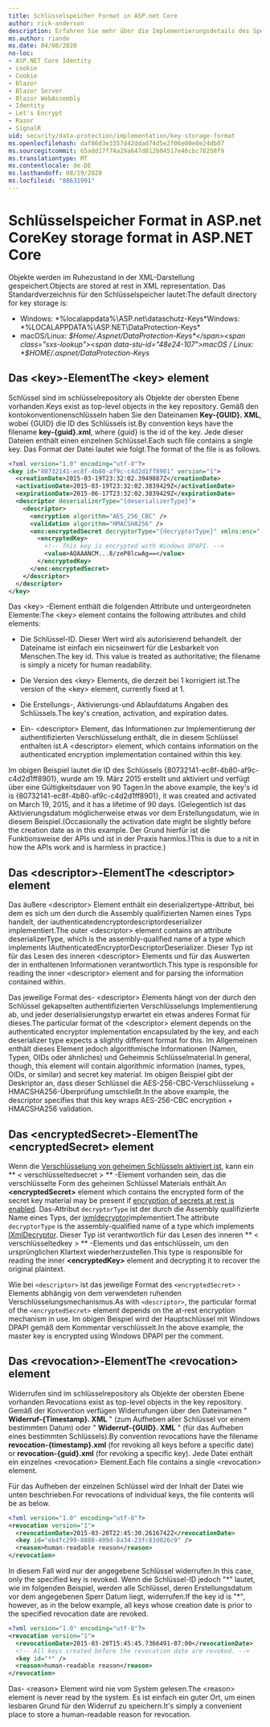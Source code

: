 ```yaml
---
title: Schlüsselspeicher Format in ASP.net Core
author: rick-anderson
description: Erfahren Sie mehr über die Implementierungsdetails des Speicher Formats für die ASP.net Core Datenschutz Schlüssel.
ms.author: riande
ms.date: 04/08/2020
no-loc:
- ASP.NET Core Identity
- cookie
- Cookie
- Blazor
- Blazor Server
- Blazor WebAssembly
- Identity
- Let's Encrypt
- Razor
- SignalR
uid: security/data-protection/implementation/key-storage-format
ms.openlocfilehash: daf86d3e3357d42ddad74d5e2f06e00e0e24db07
ms.sourcegitcommit: 65add17f74a29a647d812b04517e46cbc78258f9
ms.translationtype: MT
ms.contentlocale: de-DE
ms.lasthandoff: 08/19/2020
ms.locfileid: "88631991"
---
```

# <a name="key-storage-format-in-aspnet-core"></a><span data-ttu-id="48e24-103">Schlüsselspeicher Format in ASP.net Core</span><span class="sxs-lookup"><span data-stu-id="48e24-103">Key storage format in ASP.NET Core</span></span>

<a name="data-protection-implementation-key-storage-format"></a>

<span data-ttu-id="48e24-104">Objekte werden im Ruhezustand in der XML-Darstellung gespeichert.</span><span class="sxs-lookup"><span data-stu-id="48e24-104">Objects are stored at rest in XML representation.</span></span> <span data-ttu-id="48e24-105">Das Standardverzeichnis für den Schlüsselspeicher lautet:</span><span class="sxs-lookup"><span data-stu-id="48e24-105">The default directory for key storage is:</span></span>

* <span data-ttu-id="48e24-106">Windows: \*%localappdata%\ASP.net\dataschutz-Keys\*</span><span class="sxs-lookup"><span data-stu-id="48e24-106">Windows: \*%LOCALAPPDATA%\ASP.NET\DataProtection-Keys\*</span></span>
* <span data-ttu-id="48e24-107">macOS/Linux: *$Home/.Aspnet/DataProtection-Keys*</span><span class="sxs-lookup"><span data-stu-id="48e24-107">macOS / Linux: *$HOME/.aspnet/DataProtection-Keys*</span></span>

## <a name="the-key-element"></a><span data-ttu-id="48e24-108">Das \<key>-Element</span><span class="sxs-lookup"><span data-stu-id="48e24-108">The \<key> element</span></span>

<span data-ttu-id="48e24-109">Schlüssel sind im schlüsselrepository als Objekte der obersten Ebene vorhanden.</span><span class="sxs-lookup"><span data-stu-id="48e24-109">Keys exist as top-level objects in the key repository.</span></span> <span data-ttu-id="48e24-110">Gemäß den kontokonventionenschlüsseln haben Sie den Dateinamen **Key-{GUID}. XML**, wobei {GUID} die ID des Schlüssels ist.</span><span class="sxs-lookup"><span data-stu-id="48e24-110">By convention keys have the filename **key-{guid}.xml**, where {guid} is the id of the key.</span></span> <span data-ttu-id="48e24-111">Jede dieser Dateien enthält einen einzelnen Schlüssel.</span><span class="sxs-lookup"><span data-stu-id="48e24-111">Each such file contains a single key.</span></span> <span data-ttu-id="48e24-112">Das Format der Datei lautet wie folgt.</span><span class="sxs-lookup"><span data-stu-id="48e24-112">The format of the file is as follows.</span></span>

```xml
<?xml version="1.0" encoding="utf-8"?>
<key id="80732141-ec8f-4b80-af9c-c4d2d1ff8901" version="1">
  <creationDate>2015-03-19T23:32:02.3949887Z</creationDate>
  <activationDate>2015-03-19T23:32:02.3839429Z</activationDate>
  <expirationDate>2015-06-17T23:32:02.3839429Z</expirationDate>
  <descriptor deserializerType="{deserializerType}">
    <descriptor>
      <encryption algorithm="AES_256_CBC" />
      <validation algorithm="HMACSHA256" />
      <enc:encryptedSecret decryptorType="{decryptorType}" xmlns:enc="...">
        <encryptedKey>
          <!-- This key is encrypted with Windows DPAPI. -->
          <value>AQAAANCM...8/zeP8lcwAg==</value>
        </encryptedKey>
      </enc:encryptedSecret>
    </descriptor>
  </descriptor>
</key>
```

<span data-ttu-id="48e24-113">Das \<key> -Element enthält die folgenden Attribute und untergeordneten Elemente:</span><span class="sxs-lookup"><span data-stu-id="48e24-113">The \<key> element contains the following attributes and child elements:</span></span>

* <span data-ttu-id="48e24-114">Die Schlüssel-ID. Dieser Wert wird als autorisierend behandelt. der Dateiname ist einfach ein nicseinwert für die Lesbarkeit von Menschen.</span><span class="sxs-lookup"><span data-stu-id="48e24-114">The key id. This value is treated as authoritative; the filename is simply a nicety for human readability.</span></span>

* <span data-ttu-id="48e24-115">Die Version des \<key> Elements, die derzeit bei 1 korrigiert ist.</span><span class="sxs-lookup"><span data-stu-id="48e24-115">The version of the \<key> element, currently fixed at 1.</span></span>

* <span data-ttu-id="48e24-116">Die Erstellungs-, Aktivierungs-und Ablaufdatums Angaben des Schlüssels.</span><span class="sxs-lookup"><span data-stu-id="48e24-116">The key's creation, activation, and expiration dates.</span></span>

* <span data-ttu-id="48e24-117">Ein- \<descriptor> Element, das Informationen zur Implementierung der authentifizierten Verschlüsselung enthält, die in diesem Schlüssel enthalten ist.</span><span class="sxs-lookup"><span data-stu-id="48e24-117">A \<descriptor> element, which contains information on the authenticated encryption implementation contained within this key.</span></span>

<span data-ttu-id="48e24-118">Im obigen Beispiel lautet die ID des Schlüssels {80732141-ec8f-4b80-af9c-c4d2d1ff8901}, wurde am 19. März 2015 erstellt und aktiviert und verfügt über eine Gültigkeitsdauer von 90 Tagen.</span><span class="sxs-lookup"><span data-stu-id="48e24-118">In the above example, the key's id is {80732141-ec8f-4b80-af9c-c4d2d1ff8901}, it was created and activated on March 19, 2015, and it has a lifetime of 90 days.</span></span> <span data-ttu-id="48e24-119">(Gelegentlich ist das Aktivierungsdatum möglicherweise etwas vor dem Erstellungsdatum, wie in diesem Beispiel.</span><span class="sxs-lookup"><span data-stu-id="48e24-119">(Occasionally the activation date might be slightly before the creation date as in this example.</span></span> <span data-ttu-id="48e24-120">Der Grund hierfür ist die Funktionsweise der APIs und ist in der Praxis harmlos.)</span><span class="sxs-lookup"><span data-stu-id="48e24-120">This is due to a nit in how the APIs work and is harmless in practice.)</span></span>

## <a name="the-descriptor-element"></a><span data-ttu-id="48e24-121">Das \<descriptor>-Element</span><span class="sxs-lookup"><span data-stu-id="48e24-121">The \<descriptor> element</span></span>

<span data-ttu-id="48e24-122">Das äußere \<descriptor> Element enthält ein deserializertype-Attribut, bei dem es sich um den durch die Assembly qualifizierten Namen eines Typs handelt, der iauthenticatedencryptordescriptordeserializer implementiert.</span><span class="sxs-lookup"><span data-stu-id="48e24-122">The outer \<descriptor> element contains an attribute deserializerType, which is the assembly-qualified name of a type which implements IAuthenticatedEncryptorDescriptorDeserializer.</span></span> <span data-ttu-id="48e24-123">Dieser Typ ist für das Lesen des inneren \<descriptor> Elements und für das Auswerten der in enthaltenen Informationen verantwortlich.</span><span class="sxs-lookup"><span data-stu-id="48e24-123">This type is responsible for reading the inner \<descriptor> element and for parsing the information contained within.</span></span>

<span data-ttu-id="48e24-124">Das jeweilige Format des- \<descriptor> Elements hängt von der durch den Schlüssel gekapselten authentifizierten Verschlüsselungs Implementierung ab, und jeder deserialisierungstyp erwartet ein etwas anderes Format für dieses.</span><span class="sxs-lookup"><span data-stu-id="48e24-124">The particular format of the \<descriptor> element depends on the authenticated encryptor implementation encapsulated by the key, and each deserializer type expects a slightly different format for this.</span></span> <span data-ttu-id="48e24-125">Im Allgemeinen enthält dieses Element jedoch algorithmische Informationen (Namen, Typen, OIDs oder ähnliches) und Geheimnis Schlüsselmaterial.</span><span class="sxs-lookup"><span data-stu-id="48e24-125">In general, though, this element will contain algorithmic information (names, types, OIDs, or similar) and secret key material.</span></span> <span data-ttu-id="48e24-126">Im obigen Beispiel gibt der Deskriptor an, dass dieser Schlüssel die AES-256-CBC-Verschlüsselung + HMACSHA256-Überprüfung umschließt.</span><span class="sxs-lookup"><span data-stu-id="48e24-126">In the above example, the descriptor specifies that this key wraps AES-256-CBC encryption + HMACSHA256 validation.</span></span>

## <a name="the-encryptedsecret-element"></a><span data-ttu-id="48e24-127">Das \<encryptedSecret>-Element</span><span class="sxs-lookup"><span data-stu-id="48e24-127">The \<encryptedSecret> element</span></span>

<span data-ttu-id="48e24-128">Wenn die [Verschlüsselung von geheimen Schlüsseln aktiviert ist](xref:security/data-protection/implementation/key-encryption-at-rest), kann ein \*\* &lt; verschlüsseltedsecret &gt; \*\* -Element vorhanden sein, das die verschlüsselte Form des geheimen Schlüssel Materials enthält.</span><span class="sxs-lookup"><span data-stu-id="48e24-128">An **&lt;encryptedSecret&gt;** element which contains the encrypted form of the secret key material may be present if [encryption of secrets at rest is enabled](xref:security/data-protection/implementation/key-encryption-at-rest).</span></span> <span data-ttu-id="48e24-129">Das-Attribut `decryptorType` ist der durch die Assembly qualifizierte Name eines Typs, der [ixmldecryptor](/dotnet/api/microsoft.aspnetcore.dataprotection.xmlencryption.ixmldecryptor)implementiert.</span><span class="sxs-lookup"><span data-stu-id="48e24-129">The attribute `decryptorType` is the assembly-qualified name of a type which implements [IXmlDecryptor](/dotnet/api/microsoft.aspnetcore.dataprotection.xmlencryption.ixmldecryptor).</span></span> <span data-ttu-id="48e24-130">Dieser Typ ist verantwortlich für das Lesen des inneren \*\* &lt; verschlüsseltedkey &gt; \*\* -Elements und das entschlüsseln, um den ursprünglichen Klartext wiederherzustellen.</span><span class="sxs-lookup"><span data-stu-id="48e24-130">This type is responsible for reading the inner **&lt;encryptedKey&gt;** element and decrypting it to recover the original plaintext.</span></span>

<span data-ttu-id="48e24-131">Wie bei `<descriptor>` ist das jeweilige Format des `<encryptedSecret>` -Elements abhängig von dem verwendeten ruhenden Verschlüsselungsmechanismus.</span><span class="sxs-lookup"><span data-stu-id="48e24-131">As with `<descriptor>`, the particular format of the `<encryptedSecret>` element depends on the at-rest encryption mechanism in use.</span></span> <span data-ttu-id="48e24-132">Im obigen Beispiel wird der Hauptschlüssel mit Windows DPAPI gemäß dem Kommentar verschlüsselt.</span><span class="sxs-lookup"><span data-stu-id="48e24-132">In the above example, the master key is encrypted using Windows DPAPI per the comment.</span></span>

## <a name="the-revocation-element"></a><span data-ttu-id="48e24-133">Das \<revocation>-Element</span><span class="sxs-lookup"><span data-stu-id="48e24-133">The \<revocation> element</span></span>

<span data-ttu-id="48e24-134">Widerrufen sind im schlüsselrepository als Objekte der obersten Ebene vorhanden.</span><span class="sxs-lookup"><span data-stu-id="48e24-134">Revocations exist as top-level objects in the key repository.</span></span> <span data-ttu-id="48e24-135">Gemäß der Konvention verfügen Widerrufungen über den Dateinamen " **Widerruf-{Timestamp}. XML** " (zum Aufheben aller Schlüssel vor einem bestimmten Datum) oder " **Widerruf-{GUID}. XML** " (für das Aufheben eines bestimmten Schlüssels).</span><span class="sxs-lookup"><span data-stu-id="48e24-135">By convention revocations have the filename **revocation-{timestamp}.xml** (for revoking all keys before a specific date) or **revocation-{guid}.xml** (for revoking a specific key).</span></span> <span data-ttu-id="48e24-136">Jede Datei enthält ein einzelnes \<revocation> Element.</span><span class="sxs-lookup"><span data-stu-id="48e24-136">Each file contains a single \<revocation> element.</span></span>

<span data-ttu-id="48e24-137">Für das Aufheben der einzelnen Schlüssel wird der Inhalt der Datei wie unten beschrieben.</span><span class="sxs-lookup"><span data-stu-id="48e24-137">For revocations of individual keys, the file contents will be as below.</span></span>

```xml
<?xml version="1.0" encoding="utf-8"?>
<revocation version="1">
  <revocationDate>2015-03-20T22:45:30.2616742Z</revocationDate>
  <key id="eb4fc299-8808-409d-8a34-23fc83d026c9" />
  <reason>human-readable reason</reason>
</revocation>
```

<span data-ttu-id="48e24-138">In diesem Fall wird nur der angegebene Schlüssel widerrufen.</span><span class="sxs-lookup"><span data-stu-id="48e24-138">In this case, only the specified key is revoked.</span></span> <span data-ttu-id="48e24-139">Wenn die Schlüssel-ID jedoch "\*" lautet, wie im folgenden Beispiel, werden alle Schlüssel, deren Erstellungsdatum vor dem angegebenen Sperr Datum liegt, widerrufen.</span><span class="sxs-lookup"><span data-stu-id="48e24-139">If the key id is "\*", however, as in the below example, all keys whose creation date is prior to the specified revocation date are revoked.</span></span>

```xml
<?xml version="1.0" encoding="utf-8"?>
<revocation version="1">
  <revocationDate>2015-03-20T15:45:45.7366491-07:00</revocationDate>
  <!-- All keys created before the revocation date are revoked. -->
  <key id="*" />
  <reason>human-readable reason</reason>
</revocation>
```

<span data-ttu-id="48e24-140">Das- \<reason> Element wird nie vom System gelesen.</span><span class="sxs-lookup"><span data-stu-id="48e24-140">The \<reason> element is never read by the system.</span></span> <span data-ttu-id="48e24-141">Es ist einfach ein guter Ort, um einen lesbaren Grund für den Widerruf zu speichern.</span><span class="sxs-lookup"><span data-stu-id="48e24-141">It's simply a convenient place to store a human-readable reason for revocation.</span></span>

